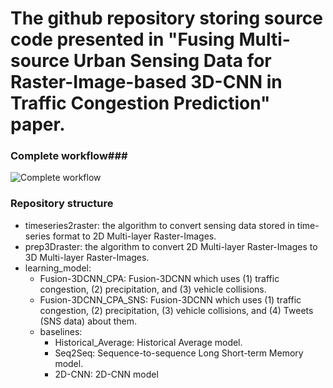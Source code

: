 # The github repository storing source code presented in "Fusing Multi-source Urban Sensing Data for Raster-Image-based 3D-CNN in Traffic Congestion Prediction" paper.

### Complete workflow###
![Complete workflow](https://drive.google.com/file/d/1yts3VKSlLwmeRcrhm003GUz7wQzvHLQX/view?usp=sharing)

### Repository structure ###
* timeseries2raster: the algorithm to convert sensing data stored in time-series format to 2D Multi-layer Raster-Images.
* prep3Draster: the algorithm to convert 2D Multi-layer Raster-Images to 3D Multi-layer Raster-Images.
* learning_model: 
    * Fusion-3DCNN_CPA: Fusion-3DCNN which uses (1) traffic congestion, (2) precipitation, and (3) vehicle collisions.
    * Fusion-3DCNN_CPA_SNS: Fusion-3DCNN which uses (1) traffic congestion, (2) precipitation, (3) vehicle collisions, and (4) Tweets (SNS data) about them.
    * baselines:
         * Historical_Average: Historical Average model.
         * Seq2Seq: Sequence-to-sequence Long Short-term Memory model.
         * 2D-CNN: 2D-CNN model


